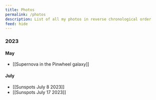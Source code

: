 ```yaml
---
title: Photos
permalink: /photos
description: List of all my photos in reverse chronological order
feed: hide
---
```


### 2023

#### May

- [[Supernova in the Pinwheel galaxy]]

#### July

- [[Sunspots July 8 2023]]
- [[Sunspots July 17 2023]]
